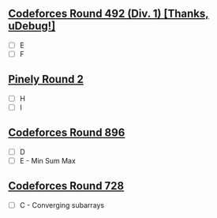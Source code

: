 ## [Codeforces Round 492 (Div. 1) [Thanks, uDebug!]](https://codeforces.com/contest/995)
- [ ] E
- [ ] F
## [Pinely Round 2](https://codeforces.com/contest/1863)
- [ ] H
- [ ] I
## [Codeforces Round 896](https://codeforces.com/contest/1868)
- [ ] D
- [ ] E - Min Sum Max
## [Codeforces Round 728](https://codeforces.com/contest/1540)
- [ ] C - Converging subarrays